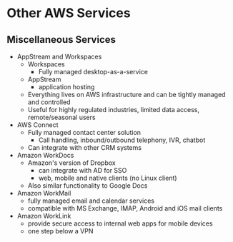 # Other AWS Services

## Miscellaneous Services

* AppStream and Workspaces
	- Workspaces
		- Fully managed desktop-as-a-service
	- AppStream
		- application hosting
	- Everything lives on AWS infrastructure and can be tightly managed and controlled
	- Useful for highly regulated industries, limited data access, remote/seasonal users
* AWS Connect
	- Fully managed contact center solution
		- Call handling, inbound/outbound telephony, IVR, chatbot
	- Can integrate with other CRM systems
* Amazon WorkDocs
	- Amazon's version of Dropbox
		- can integrate with AD for SSO
		- web, mobile and native clients (no Linux client)
	- Also similar functionality to Google Docs
* Amazon WorkMail
	- fully managed email and calendar services
	- compatible with MS Exchange, IMAP, Android and iOS mail clients
* Amazon WorkLink
	- provide secure access to internal web apps for mobile devices
	- one step below a VPN
